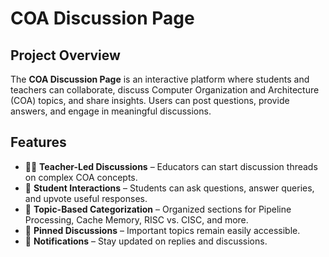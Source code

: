 # COA Discussion Page

## Project Overview

The **COA Discussion Page** is an interactive platform where students and teachers can collaborate, discuss Computer Organization and Architecture (COA) topics, and share insights. Users can post questions, provide answers, and engage in meaningful discussions.

## Features

- 🧑‍🏫 **Teacher-Led Discussions** – Educators can start discussion threads on complex COA concepts.
- 💬 **Student Interactions** – Students can ask questions, answer queries, and upvote useful responses.
- 🎯 **Topic-Based Categorization** – Organized sections for Pipeline Processing, Cache Memory, RISC vs. CISC, and more.
- 📌 **Pinned Discussions** – Important topics remain easily accessible.
- 🔔 **Notifications** – Stay updated on replies and discussions.

